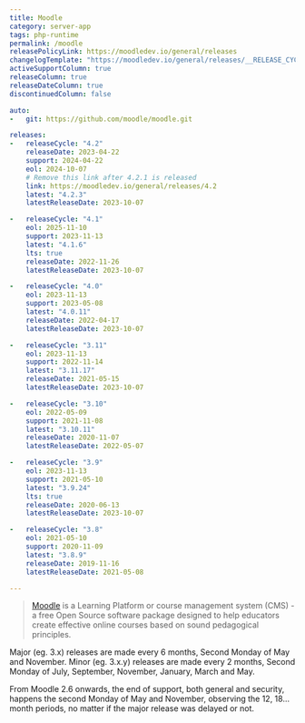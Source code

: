 ```yaml
---
title: Moodle
category: server-app
tags: php-runtime
permalink: /moodle
releasePolicyLink: https://moodledev.io/general/releases
changelogTemplate: "https://moodledev.io/general/releases/__RELEASE_CYCLE__/__LATEST__"
activeSupportColumn: true
releaseColumn: true
releaseDateColumn: true
discontinuedColumn: false

auto:
-   git: https://github.com/moodle/moodle.git

releases:
-   releaseCycle: "4.2"
    releaseDate: 2023-04-22
    support: 2024-04-22
    eol: 2024-10-07
    # Remove this link after 4.2.1 is released
    link: https://moodledev.io/general/releases/4.2
    latest: "4.2.3"
    latestReleaseDate: 2023-10-07

-   releaseCycle: "4.1"
    eol: 2025-11-10
    support: 2023-11-13
    latest: "4.1.6"
    lts: true
    releaseDate: 2022-11-26
    latestReleaseDate: 2023-10-07

-   releaseCycle: "4.0"
    eol: 2023-11-13
    support: 2023-05-08
    latest: "4.0.11"
    releaseDate: 2022-04-17
    latestReleaseDate: 2023-10-07

-   releaseCycle: "3.11"
    eol: 2023-11-13
    support: 2022-11-14
    latest: "3.11.17"
    releaseDate: 2021-05-15
    latestReleaseDate: 2023-10-07

-   releaseCycle: "3.10"
    eol: 2022-05-09
    support: 2021-11-08
    latest: "3.10.11"
    releaseDate: 2020-11-07
    latestReleaseDate: 2022-05-07

-   releaseCycle: "3.9"
    eol: 2023-11-13
    support: 2021-05-10
    latest: "3.9.24"
    lts: true
    releaseDate: 2020-06-13
    latestReleaseDate: 2023-10-07

-   releaseCycle: "3.8"
    eol: 2021-05-10
    support: 2020-11-09
    latest: "3.8.9"
    releaseDate: 2019-11-16
    latestReleaseDate: 2021-05-08

---
```


> [Moodle](https://moodle.org/) is a Learning Platform or course management system (CMS) - a free Open Source software package designed to help educators create effective online courses based on sound pedagogical principles.

Major (eg. 3.x) releases are made every 6 months, Second Monday of May and November. Minor (eg. 3.x.y) releases are made every 2 months, Second Monday of July, September, November, January, March and May.

From Moodle 2.6 onwards, the end of support, both general and security, happens the second Monday of May and November, observing the 12, 18... month periods, no matter if the major release was delayed or not.
